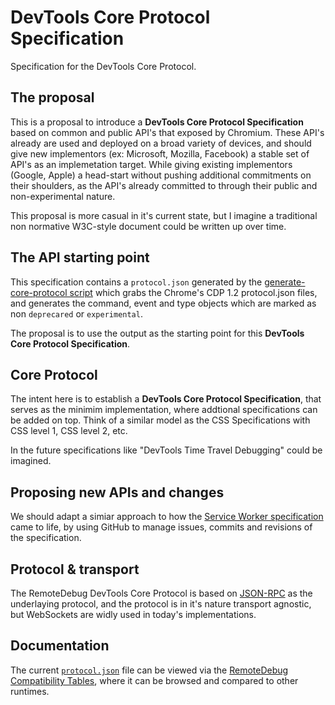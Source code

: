 # DevTools Core Protocol Specification
Specification for the DevTools Core Protocol.

## The proposal

This is a proposal to introduce a **DevTools Core Protocol Specification** based on common and public API's that exposed by Chromium. These API's already are used and deployed on a broad variety of devices, and should give new implementors (ex: Microsoft, Mozilla, Facebook) a stable set of API's as an implemetation target. While giving existing implementors (Google, Apple) a head-start without pushing additional commitments on their shoulders, as the API's already committed to through their public and non-experimental nature.

This proposal is more casual in it's current state, but I imagine a traditional non normative W3C-style document could be written up over time.

## The API starting point

This specification contains a `protocol.json` generated by the [generate-core-protocol script](https://github.com/RemoteDebug/devtools-core-spec/blob/master/generate-core-protocol.js) which grabs the Chrome's CDP 1.2 protocol.json files, and generates the command, event and type objects which are marked as non `deprecared` or `experimental`.

The proposal is to use the output as the starting point for this **DevTools Core Protocol Specification**.

## Core Protocol
The intent here is to establish a  **DevTools Core Protocol Specification**, that serves as the minimim implementation, where addtional specifications can be added on top. Think of a similar model as the CSS Specifications with CSS level 1, CSS level 2, etc. 

In the future specifications like "DevTools Time Travel Debugging" could be imagined.

## Proposing new APIs and changes

We should adapt a simiar approach to how the [Service Worker specification](https://github.com/w3c/ServiceWorker) came to life, by using GitHub to manage issues, commits and revisions of the specification.

## Protocol & transport

The  RemoteDebug DevTools Core Protocol is based on [JSON-RPC](http://www.jsonrpc.org/specification) as the underlaying protocol, and the protocol is in it's nature transport agnostic, but WebSockets are widly used in today's implementations.

## Documentation

The current [`protocol.json`](https://github.com/RemoteDebug/devtools-core-spec/blob/master/protocol.json) file can be viewed via the [RemoteDebug Compatibility Tables](http://compatibility.remotedebug.org/), where it can be browsed and compared to other runtimes.


